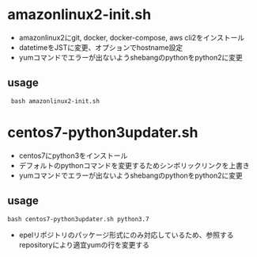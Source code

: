 # amazonlinux2-init.sh
- amazonlinux2にgit, docker, docker-compose, aws cli2をインストール
- datetimeをJSTに変更、オプションでhostname設定
- yumコマンドでエラーが出ないようshebangのpythonをpython2に変更
## usage
``` bash amazonlinux2-init.sh```

# centos7-python3updater.sh
- centos7にpython3をインストール
- デフォルトのpythonコマンドを変更するためシンボリックリンクを上書き
- yumコマンドでエラーが出ないようshebangのpythonをpython2に変更
## usage
```bash centos7-python3updater.sh python3.7```
- epelリポジトリのパッケージ形式にのみ対応しているため、参照するrepositoryにより適宜yumの行を変更する
